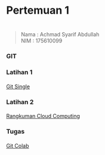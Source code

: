 # Pertemuan 1 <h1>
>Nama   : Achmad Syarif Abdullah                
>NIM    : 175610099
### GIT <h3>
### Latihan 1 <h4>
[Git Single](git-single.md)
### Latihan 2 <h4>
[Rangkuman Cloud Computing](rangkuman-cloud-computing.md)
### Tugas <h4>
[Git Colab](git-kolaborasi.md)